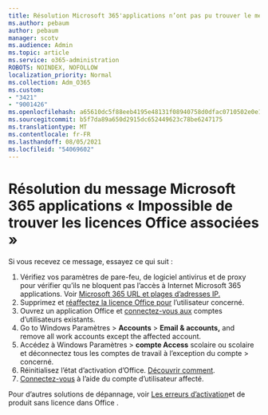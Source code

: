```yaml
---
title: Résolution Microsoft 365'applications n’ont pas pu trouver le message associé aux licences Office
ms.author: pebaum
author: pebaum
manager: scotv
ms.audience: Admin
ms.topic: article
ms.service: o365-administration
ROBOTS: NOINDEX, NOFOLLOW
localization_priority: Normal
ms.collection: Adm_O365
ms.custom:
- "3421"
- "9001426"
ms.openlocfilehash: a65610dc5f88eeb4195e48131f08940758d0dfac0710502e0e15ab5f661c5719
ms.sourcegitcommit: b5f7da89a650d2915dc652449623c78be6247175
ms.translationtype: MT
ms.contentlocale: fr-FR
ms.lasthandoff: 08/05/2021
ms.locfileid: "54069602"
---
```

# <a name="fixing-the-microsoft-365-apps-couldnt-find-office-licenses-associated-message"></a>Résolution du message Microsoft 365 applications « Impossible de trouver les licences Office associées »

Si vous recevez ce message, essayez ce qui suit :

1. Vérifiez vos paramètres de pare-feu, de logiciel antivirus et de proxy pour vérifier qu’ils ne bloquent pas l’accès à Internet Microsoft 365 applications. Voir [Microsoft 365 URL et plages d’adresses IP.](https://docs.microsoft.com/office365/enterprise/urls-and-ip-address-ranges)
2. Supprimez et [réaffectez la licence Office pour](https://docs.microsoft.com/microsoft-365/admin/manage/assign-licenses-to-users) l’utilisateur concerné. 
3. Ouvrez un application Office et [connectez-vous aux](https://support.office.com/article/5a20dc11-47e9-4b6f-945d-478cb6d92071) comptes d’utilisateurs existants.
4. Go to Windows Paramètres > **Accounts**  >  **Email & accounts,** and remove all work accounts except the affected account.
5. Accédez à Windows Paramètres > **compte Access** scolaire ou scolaire et déconnectez tous les comptes de travail à l’exception du compte  >  concerné.
6. Réinitialisez l’état d’activation d’Office. [Découvrir comment](https://docs.microsoft.com/office365/troubleshoot/activation/reset-office-365-proplus-activation-state).
7. [Connectez-vous](https://support.office.com/article/628ea040-f265-49de-b986-be09c3ebf8a9) à l’aide du compte d’utilisateur affecté.

Pour d’autres solutions de dépannage, voir [Les erreurs d’activation](https://support.office.com/Article/0d23d3c0-c19c-4b2f-9845-5344fedc4380)et de produit sans licence dans Office .